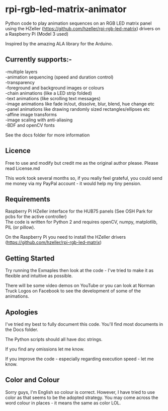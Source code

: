 # rpi-rgb-led-matrix-animator
Python code to play animation sequences on an RGB LED matrix panel using the HZeller (https://github.com/hzeller/rpi-rgb-led-matrix) drivers on a Raspberry Pi (Model 3 used)

Inspired by the amazing ALA library for the Arduino.

## Currently supports:-

-multiple layers  
-animation sequencing (speed and duration control)  
-transparency  
-foreground and background images or colours    
-chain animations (like a LED strip folded)  
-text animations (like scrolling text messages)  
-image animations like fade in/out, dissolve, blur, blend,  hue change etc    
-panel animations like drawing randomly sized rectangles/ellipses etc  
-affine image transforms  
-image scaling with anti-aliasing  
-BDF and openCV fonts 

See the docs folder for more information

## Licence

Free to use and modify but credit me as the original author please. Please read License.md
 
This work took several months so, if you really feel grateful, you could send me money via my PayPal account - it would 
help my tiny pension.

## Requirements

Raspberry Pi
HZeller interface for the HUB75 panels (See OSH Park for pcbs for the active controller)  
The code is written for Python 2 and requires openCV, numpy, matplotlib, PIL (or pillow).

On the Raspberry Pi you need to install the HZeller drivers (https://github.com/hzeller/rpi-rgb-led-matrix)

## Getting Started

Try running the Exmaples then look at the code - I've tried to make it as flexible and intuitive as possible.

There will be some video demos on YouTube or you can look at Norman Truck Logos on Facebook to see the development of
 some of the animations.

## Apologies

I've tried my best to fully document this code. You'll find most documents in the Docs folder.

The Python scripts should all have doc strings.

If you find any omissions let me know.

If you improve the code - especially regarding execution speed - let me know.

## Color and Colour

Sorry guys, I'm English so colour is correct. However, I have tried to use color as that seems to be the adopted 
strategy. You may come across the word colour in places - it means the same as color LOL.